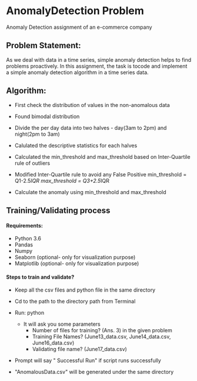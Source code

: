 # AnomalyDetection Problem
Anomaly Detection assignment of an e-commerce company


## Problem Statement: 
As we deal with data in a time series, simple anomaly detection helps to find problems proactively.  In this assignment, the task is tocode and implement a simple anomaly detection algorithm in a time series data. 

## Algorithm:
- First check the distribution of values in the non-anomalous data
- Found bimodal distribution
- Divide the per day data into two halves - day(3am to 2pm) and night(2pm to 3am)
- Calulated the descriptive statistics for each halves
- Calculated the min_threshold and max_threshold based on Inter-Quartile rule of outliers
- Modified Inter-Quartile rule to avoid any False Positive
    min_threshold = Q1-2.5*IQR
    max_threshold = Q3+2.5*IQR
    
- Calculate the anomaly using min_threshold and max_threshold


## Training/Validating process

#### Requirements:
- Python 3.6
- Pandas
- Numpy
- Seaborn (optional- only for visualization purpose)
- Matplotlib (optional- only for visualization purpose)

#### Steps to train and validate?
- Keep all the csv files and python file in the same directory
- Cd to the path to the directory path from Terminal
- Run: python <python file>
  - It will ask you some parameters 
    - Number of files for training? (Ans. 3) in the given problem
    - Training File Names? (June13_data.csv, June14_data.csv, June16_data.csv) 
    - Validating file name? (June17_data.csv)
  
 - Prompt will say " Successful Run" if script runs successfully
 - "AnomalousData.csv" will be generated under the same directory
